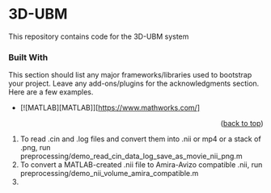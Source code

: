 # 3D-UBM
This repository contains code for the 3D-UBM system

### Built With

This section should list any major frameworks/libraries used to bootstrap your project. Leave any add-ons/plugins for the acknowledgments section. Here are a few examples.

* [![MATLAB][MATLAB]][https://www.mathworks.com/]
<p align="right">(<a href="#readme-top">back to top</a>)</p>

1. To read .cin and .log files and convert them into .nii or mp4 or a stack of .png, run preprocessing/demo_read_cin_data_log_save_as_movie_nii_png.m
2. To convert a MATLAB-created .nii file to Amira-Avizo compatible .nii, run preprocessing/demo_nii_volume_amira_compatible.m
3. 
